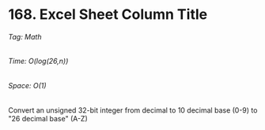 # 168. Excel Sheet Column Title

###### Tag: Math

###### Time: O(log(26,n))
###### Space: O(1)

Convert an unsigned 32-bit integer from decimal to 10 decimal base (0-9) to "26 decimal base" (A-Z)